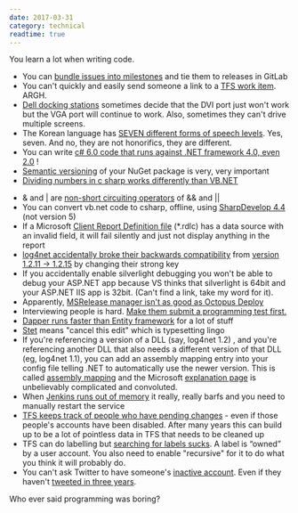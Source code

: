 ```yaml
---
date: 2017-03-31
category: technical
readtime: true
---
```

<p>You learn a lot when writing code. </p>

<ul>

<li>	You can <a href="https://docs.gitlab.com/ce/workflow/milestones.html">bundle issues into milestones</a> and tie them to releases in GitLab </li>

<li>	You can't quickly and easily send someone a link to a <a href="https://www.visualstudio.com/en-us/docs/work/backlogs/add-work-items">TFS work item</a>. ARGH. </li>

<li>	<a href="http://www.dell.com/en-us/shop/dell-e-port-plus-advanced-port-replicator-with-usb-3-0/apd/331-7947/pc-accessories">Dell docking stations</a> sometimes decide that the DVI port just won't work but the VGA port will continue to work. Also, sometimes they can't drive multiple screens. </li>

<li>	The Korean language has <a href="http://takelessons.com/blog/korean-speech-levels-z11">SEVEN different forms of speech levels</a>. Yes, seven. And no, they are not honorifics, they are different. </li>

<li>	You can write <a href="http://stackoverflow.com/questions/28921701/does-c-sharp-6-0-work-for-net-4-0">c# 6.0 code that runs against .NET framework 4.0, even 2.0</a> ! </li>

<li>	<a href="http://semver.org/">Semantic versioning</a> of your NuGet package is very, very important    </li>

<li>	<a href="http://stackoverflow.com/questions/1953164/why-do-the-division-operators-behave-differently-in-vb-net-and-c">Dividing numbers in c sharp works differently than VB.NET</a> </li></ul>
                                   
<ul>

<li>	& and | are <a href="http://stackoverflow.com/questions/5537607/usage-versus">non-short circuiting operators</a> of && and || </li>

<li>	You can convert vb.net code to csharp, offline, using <a href="http://www.icsharpcode.net/OpenSource/SD/Download/Default.aspx">SharpDevelop 4.4</a> (not version 5) </li>

<li>	If a Microsoft <a href="https://msdn.microsoft.com/en-us/library/ms252067.aspx">Client Report Definition file</a> (*.rdlc) has a data source with an invalid field, it  will fail silently and just not display anything in the report </li>

<li>	<a href="http://haacked.com/archive/2012/02/16/changing-a-strong-name-is-a-major-breaking-change.aspx/">log4net accidentally broke their backwards compatibility</a> from <a href="https://www.nuget.org/packages/log4net/">version 1.2.11 -> 1.2.15</a> by changing their strong key </li>

<li>	If you accidentally enable silverlight debugging you won't be able to debug your ASP.NET app because VS thinks that silverlight is 64bit and your ASP.NET IIS app is 32bit. (Can't find a link, take my word for it). </li>

<li>	Apparently, <a href="http://help.octopusdeploy.com/discussions/questions/2585-advantages-of-octopus-deploy-over-tfs-release-management">MSRelease manager isn't as good as Octopus Deploy</a> </li>

<li>	Interviewing people is hard. <a href="https://blog.codinghorror.com/why-cant-programmers-program/">Make them submit a programming test first.</a></li>

<li>	<a href="https://www.exceptionnotfound.net/dapper-vs-entity-framework-vs-ado-net-performance-benchmarking/">Dapper runs faster than Entity framework</a> for a lot of stuff</li>

<li>	<a href="https://en.wikipedia.org/wiki/Stet">Stet</a> means "cancel this edit" which is typesetting lingo</li>

<li>	If you're referencing a version of a DLL (say, log4net 1.2) , and you're referencing another DLL that also needs a different version of that DLL (eg, log4net 1.1), you can add an assembly mapping entry into your config file telling .NET to automatically use the newer version. This is called <a href="http://stackoverflow.com/questions/11126593/net-assembly-binding-can-i-map-an-assembly-to-a-version-in-another-assembly">assembly mapping</a> and the Microsoft <a href="https://msdn.microsoft.com/en-us/library/7wd6ex19(v=vs.110).aspx">explanation page</a> is unbelievably complicated and convoluted.</li>

<li>	When <a href="https://wiki.jenkins-ci.org/display/JENKINS/I%27m+getting+OutOfMemoryError">Jenkins runs out of memory</a> it really, really barfs and you need to manually restart the service</li>

<li>	<a href="http://stackoverflow.com/questions/1690351/how-to-undo-another-users-checkout-in-tfs-via-the-gui">TFS keeps track of people who have pending changes</a> - even if those people's accounts have been disabled. After many years this can build up to be a lot of pointless data in TFS that needs to be cleaned up</li>

<li>	TFS can do labelling but <a href="http://stackoverflow.com/questions/10016917/how-can-i-find-all-of-the-labels-for-a-particular-tfs-project-sub-folder">searching for labels sucks</a>. A label is “owned” by a user account. You also need to enable "recursive" for it to do what you think it will probably do.</li>

<li>You can't ask Twitter to have someone's <a href="https://support.twitter.com/articles/15362#">inactive account</a>. Even if they haven't <a href="http://twitter.com/rocklan">tweeted in three years</a>.</li>

</ul>

<p>Who ever said programming was boring? </p>